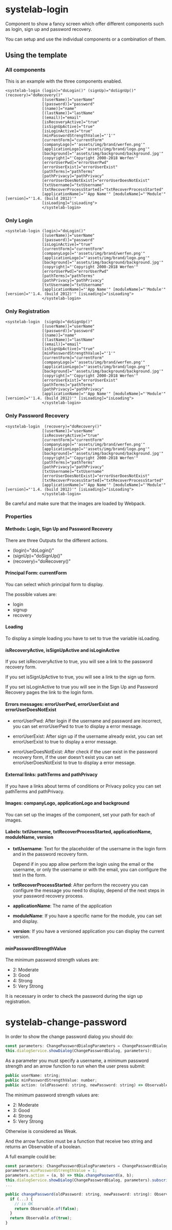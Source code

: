 # systelab-login

Component to show a fancy screen which offer different components such as login, sign up and password recovery.

You can setup and use the individual components or a combination of them.

## Using the template

### All components

This is an example with the three components enabled.

```
<systelab-login (login)="doLogin()" (signUp)="doSignUp()" (recovery)="doRecovery()"  
                [(userName)]="userName"
                [(password)]="password"
                [(name)]="name"
                [(lastName)]="lastName"
                [(email)]="email"
                [isRecoveryActive]="true"
                [isSignUpActive]="true"
                [isLoginActive]="true"
                [minPasswordStrengthValue]="'1'"
                [currentForm]="currentForm"
                [companyLogo]="'assets/img/brand/werfen.png'"
                [applicationLogo]="'assets/img/brand/logo.png'"
                [background]="'assets/img/background/background.jpg'"
                [copyright]="'Copyright 2000-2018 Werfen'"
                [errorUserPwd]="errorUserPwd"
                [errorUserExist]="errorUserExist"
                [pathTerms]="pathTerms"
                [pathPrivacy]="pathPrivacy"
                [errorUserDoesNotExist]="errorUserDoesNotExist"
                [txtUsername]="txtUsername"
                [txtRecoverProcessStarted]="txtRecoverProcessStarted"
                [applicationName]="'App Name'" [moduleName]="'Module'" [version]="'1.4. (build 2012)'"
                [isLoading]="isLoading">
                </systelab-login>
```

### Only Login

```
<systelab-login (login)="doLogin()"
                [(userName)]="userName"
                [(password)]="password"
                [isLoginActive]="true"
                [currentForm]="currentForm"
                [companyLogo]="'assets/img/brand/werfen.png'"
                [applicationLogo]="'assets/img/brand/logo.png'"
                [background]="'assets/img/background/background.jpg'"
                [copyright]="'Copyright 2000-2018 Werfen'"
                [errorUserPwd]="errorUserPwd"
                [pathTerms]="pathTerms"
                [pathPrivacy]="pathPrivacy"
                [txtUsername]="txtUsername"
                [applicationName]="'App Name'" [moduleName]="'Module'" [version]="'1.4. (build 2012)'" [isLoading]="isLoading">
                </systelab-login>
```

### Only Registration

```
<systelab-login  (signUp)="doSignUp()"   
                [(userName)]="userName"
                [(password)]="password"
                [(name)]="name"
                [(lastName)]="lastName"
                [(email)]="email"
                [isSignUpActive]="true"
                [minPasswordStrengthValue]="'1'"
                [currentForm]="currentForm"
                [companyLogo]="'assets/img/brand/werfen.png'"
                [applicationLogo]="'assets/img/brand/logo.png'"
                [background]="'assets/img/background/background.jpg'"
                [copyright]="'Copyright 2000-2018 Werfen'"
                [errorUserExist]="errorUserExist"
                [pathTerms]="pathTerms"
                [pathPrivacy]="pathPrivacy"
                [applicationName]="'App Name'" [moduleName]="'Module'" [version]="'1.4. (build 2012)'" [isLoading]="isLoading">
                </systelab-login>
```

### Only Password Recovery
```
<systelab-login  (recovery)="doRecovery()"  
                [(userName)]="userName"
                [isRecoveryActive]="true"
                [currentForm]="currentForm"
                [companyLogo]="'assets/img/brand/werfen.png'"
                [applicationLogo]="'assets/img/brand/logo.png'"
                [background]="'assets/img/background/background.jpg'"
                [copyright]="'Copyright 2000-2018 Werfen'"
                [pathTerms]="pathTerms"
                [pathPrivacy]="pathPrivacy"
                [txtUsername]="txtUsername"
                [errorUserDoesNotExist]="errorUserDoesNotExist"
                [txtRecoverProcessStarted]="txtRecoverProcessStarted"
                [applicationName]="'App Name'" [moduleName]="'Module'" [version]="'1.4. (build 2012)'" [isLoading]="isLoading">
                </systelab-login>
```


Be careful and make sure that the images are loaded by Webpack.

### Properties

#### Methods: Login, Sign Up and Password Recovery

There are three Outputs for the different actions.

- (login)="doLogin()"
- (signUp)="doSignUp()"
- (recovery)="doRecovery()"


#### Principal Form: currentForm

You can select which principal form to display.

The possible values are: 

- login
- signup
- recovery

#### Loading

To display a simple loading you have to set to true the variable isLoading.

#### isRecoveryActive, isSignUpActive and isLoginActive


If you set isRecoveryActive to true, you will see a link to the password recovery form.

If you set isSignUpActive to true, you will see a link to the sign up form.

If you set isLoginActive to true you will see in the Sign Up and Password Recovery pages the link to the login form.

#### Errors messages: errorUserPwd, errorUserExist and errorUserDoesNotExist

- errorUserPwd: After login if the username and password are incorrect, you can set errorUserPwd to true to display a error message.

- errorUserExist: After sign up if the username already exist, you can set errorUserExist to true to display a error message.

- errorUserDoesNotExist: After check if the user exist in the password recovery form, if the user doesn't exist you can set errorUserDoesNotExist to true to display a error message.

#### External links: pathTerms and pathPrivacy

If you have a links about terms of conditions or Privacy policy you can set pathTerms and pathPrivacy.

#### Images: companyLogo, applicationLogo and background

You can set up the images of the component, set your path for each of images.


#### Labels:  txtUsername, txtRecoverProcessStarted, applicationName, moduleName, version

- **txtUsername**: Text for the placeholder of the username in the login form and in the password recovery form.

  Depend if in you app allow perform the login using the email or the username, or only the username or with the email, you can configure the text in the form.

- **txtRecoverProcessStarted**: After perform the recovery you can configure the message you need to display, depend of the next steps in your password recovery process.

- **applicationName**: The name of the application

- **moduleName**: If you have a specific name for the module, you can set and display.

- **version**: If you have a versioned application you can display the current version.

#### minPasswordStrengthValue

The minimum password strength values are:

- 2: Moderate
- 3: Good
- 4: Strong
- 5: Very Strong

It is necessary in order to check the password during the sign up registration.

# systelab-change-password

In order to show the change password dialog you should do:

```javascript
const parameters: ChangePasswordDialogParameters = ChangePasswordDialog.getParameters();
this.dialogService.showDialog(ChangePasswordDialog, parameters);
```

As a parameter you must specify a username, a minimum password strength and an arrow function to run when the user press submit:

```javascript
public userName: string;
public minPasswordStrengthValue: number;
public action: (oldPassword: string, newPassword: string) => Observable<boolean>;
```

The minimum password strength values are:

- 2: Moderate
- 3: Good
- 4: Strong
- 5: Very Strong

Otherwise is considered as Weak.

And the arrow function must be a function that receive two string and returns an Observable of a boolean.

A full example could be:

```javascript
const parameters: ChangePasswordDialogParameters = ChangePasswordDialog.getParameters();
parameters.minPasswordStrengthValue = 1;
parameters.action = (a, b) => this.changePassword(a, b);
this.dialogService.showDialog(ChangePasswordDialog, parameters).subscribe();
...

public changePassword(oldPassword: string, newPassword: string): Observable<boolean> {
  if (...) {
    // is OK
    return Observable.of(false);
  }
  return Observable.of(true);
}
```
